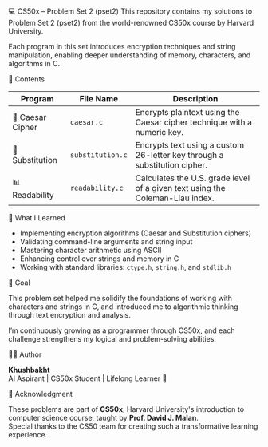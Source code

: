 💻 CS50x – Problem Set 2 (pset2)
This repository contains my solutions to Problem Set 2 (pset2) from the world-renowned CS50x course by Harvard University.

Each program in this set introduces encryption techniques and string manipulation, enabling deeper understanding of memory, characters, and algorithms in C.

📂 Contents

| Program           | File Name       | Description                                                                 |
|-------------------|------------------|-----------------------------------------------------------------------------|
| 🔐 Caesar Cipher   | `caesar.c`       | Encrypts plaintext using the Caesar cipher technique with a numeric key.   |
| 🔄 Substitution    | `substitution.c` | Encrypts text using a custom 26-letter key through a substitution cipher.  |
| 📊 Readability     | `readability.c`  | Calculates the U.S. grade level of a given text using the Coleman-Liau index. |

🧠 What I Learned

- Implementing encryption algorithms (Caesar and Substitution ciphers)
- Validating command-line arguments and string input
- Mastering character arithmetic using ASCII
- Enhancing control over strings and memory in C
- Working with standard libraries: `ctype.h`, `string.h`, and `stdlib.h`

🎯 Goal

This problem set helped me solidify the foundations of working with characters and strings in C, and introduced me to algorithmic thinking through text encryption and analysis.

I’m continuously growing as a programmer through CS50x, and each challenge strengthens my logical and problem-solving abilities.

👩‍💻 Author

**Khushbakht**  
AI Aspirant | CS50x Student | Lifelong Learner 🌱

📜 Acknowledgment

These problems are part of **CS50x**, Harvard University's introduction to computer science course, taught by **Prof. David J. Malan**.  
Special thanks to the CS50 team for creating such a transformative learning experience.
